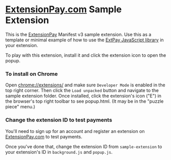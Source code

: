 # [ExtensionPay.com](https://extensionpay.com) Sample Extension

This is the [ExtensionPay](https://extensionpay.com) Manifest v3 sample extension. Use this as a template or minimal example of how to use the [ExtPay JavaScript library](/README.md) in your extension.

To play with this extension, install it and click the extension icon to open the popup.

### To install on Chrome
Open [chrome://extensions/](chrome://extensions/) and make sure `Developer Mode` is enabled in the top right corner. Then click the `Load unpacked` button and navigate to the sample extension folder. Once installed, click the extension's icon ("E") in the browser's top right toolbar to see popup.html. (It may be in the "puzzle piece" menu.)

### Change the extension ID to test payments
You'll need to sign up for an account and register an extension on [ExtensionPay.com](https://extensionpay.com) to test payments.

Once you've done that, change the extension ID from `sample-extension` to your extension's ID in `background.js` and `popup.js`.
